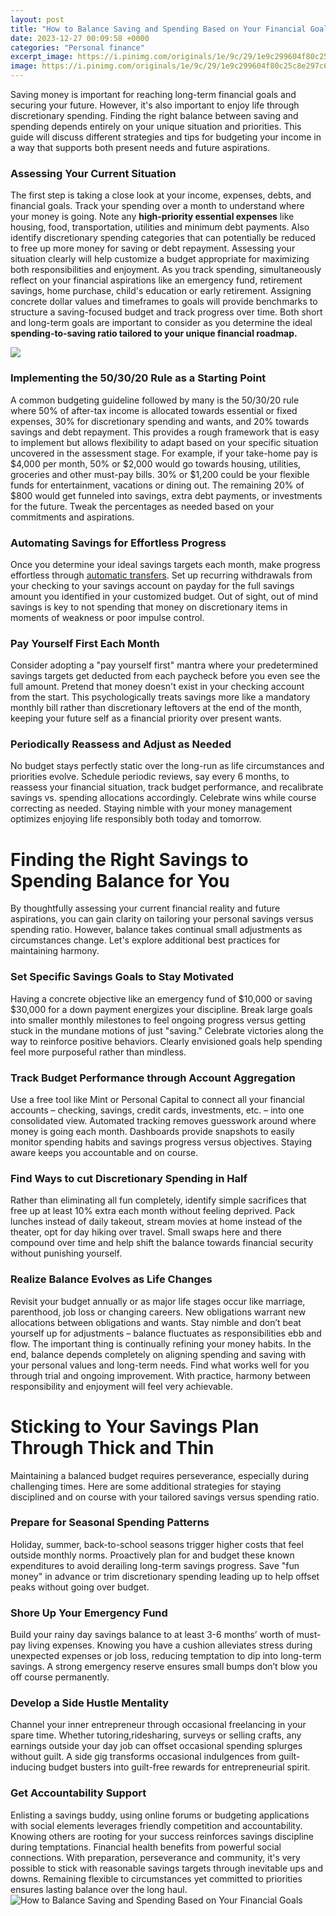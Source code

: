 ```yaml
---
layout: post
title: "How to Balance Saving and Spending Based on Your Financial Goals"
date: 2023-12-27 00:09:58 +0000
categories: "Personal finance"
excerpt_image: https://i.pinimg.com/originals/1e/9c/29/1e9c299604f80c25c8e297c61b966576.png
image: https://i.pinimg.com/originals/1e/9c/29/1e9c299604f80c25c8e297c61b966576.png
---
```


Saving money is important for reaching long-term financial goals and securing your future. However, it's also important to enjoy life through discretionary spending. Finding the right balance between saving and spending depends entirely on your unique situation and priorities. This guide will discuss different strategies and tips for budgeting your income in a way that supports both present needs and future aspirations.
### Assessing Your Current Situation
The first step is taking a close look at your income, expenses, debts, and financial goals. Track your spending over a month to understand where your money is going. Note any **high-priority essential expenses** like housing, food, transportation, utilities and minimum debt payments. Also identify discretionary spending categories that can potentially be reduced to free up more money for saving or debt repayment. Assessing your situation clearly will help customize a budget appropriate for maximizing both responsibilities and enjoyment. 
As you track spending, simultaneously reflect on your financial aspirations like an emergency fund, retirement savings, home purchase, child's education or early retirement. Assigning concrete dollar values and timeframes to goals will provide benchmarks to structure a saving-focused budget and track progress over time. Both short and long-term goals are important to consider as you determine the ideal **spending-to-saving ratio tailored to your unique financial roadmap.**

![](https://www.thebalance.com/thmb/SqF-rpRfZsDi2o9DTDvAMGer1ps=/1500x1000/filters:no_upscale():max_bytes(150000):strip_icc()/the-50-30-20-rule-of-thumb-453922-final-5b61ec23c9e77c007be919e1.png)
### Implementing the 50/30/20 Rule as a Starting Point
A common budgeting guideline followed by many is the 50/30/20 rule where 50% of after-tax income is allocated towards essential or fixed expenses, 30% for discretionary spending and wants, and 20% towards savings and debt repayment. This provides a rough framework that is easy to implement but allows flexibility to adapt based on your specific situation uncovered in the assessment stage.
For example, if your take-home pay is $4,000 per month, 50% or $2,000 would go towards housing, utilities, groceries and other must-pay bills. 30% or $1,200 could be your flexible funds for entertainment, vacations or dining out. The remaining 20% of $800 would get funneled into savings, extra debt payments, or investments for the future. Tweak the percentages as needed based on your commitments and aspirations.
### Automating Savings for Effortless Progress 
Once you determine your ideal savings targets each month, make progress effortless through [automatic transfers](https://fistore.mysenprints.com/collection/albino). Set up recurring withdrawals from your checking to your savings account on payday for the full savings amount you identified in your customized budget. Out of sight, out of mind savings is key to not spending that money on discretionary items in moments of weakness or poor impulse control.  
### Pay Yourself First Each Month
Consider adopting a "pay yourself first" mantra where your predetermined savings targets get deducted from each paycheck before you even see the full amount. Pretend that money doesn't exist in your checking account from the start. This psychologically treats savings more like a mandatory monthly bill rather than discretionary leftovers at the end of the month, keeping your future self as a financial priority over present wants.
### Periodically Reassess and Adjust as Needed
No budget stays perfectly static over the long-run as life circumstances and priorities evolve. Schedule periodic reviews, say every 6 months, to reassess your financial situation, track budget performance, and recalibrate savings vs. spending allocations accordingly. Celebrate wins while course correcting as needed. Staying nimble with your money management optimizes enjoying life responsibly both today and tomorrow.
# Finding the Right Savings to Spending Balance for You 
By thoughtfully assessing your current financial reality and future aspirations, you can gain clarity on tailoring your personal savings versus spending ratio. However, balance takes continual small adjustments as circumstances change. Let's explore additional best practices for maintaining harmony.
### Set Specific Savings Goals to Stay Motivated
Having a concrete objective like an emergency fund of $10,000 or saving $30,000 for a down payment energizes your discipline. Break large goals into smaller monthly milestones to feel ongoing progress versus getting stuck in the mundane motions of just "saving." Celebrate victories along the way to reinforce positive behaviors. Clearly envisioned goals help spending feel more purposeful rather than mindless.
### Track Budget Performance through Account Aggregation
Use a free tool like Mint or Personal Capital to connect all your financial accounts – checking, savings, credit cards, investments, etc. – into one consolidated view. Automated tracking removes guesswork around where money is going each month. Dashboards provide snapshots to easily monitor spending habits and savings progress versus objectives. Staying aware keeps you accountable and on course.
### Find Ways to cut Discretionary Spending in Half  
Rather than eliminating all fun completely, identify simple sacrifices that free up at least 10% extra each month without feeling deprived. Pack lunches instead of daily takeout, stream movies at home instead of the theater, opt for day hiking over travel. Small swaps here and there compound over time and help shift the balance towards financial security without punishing yourself.
### Realize Balance Evolves as Life Changes
Revisit your budget annually or as major life stages occur like marriage, parenthood, job loss or changing careers. New obligations warrant new allocations between obligations and wants. Stay nimble and don’t beat yourself up for adjustments – balance fluctuates as responsibilities ebb and flow. The important thing is continually refining your money habits.
In the end, balance depends completely on aligning spending and saving with your personal values and long-term needs. Find what works well for you through trial and ongoing improvement. With practice, harmony between responsibility and enjoyment will feel very achievable.
# Sticking to Your Savings Plan Through Thick and Thin 
Maintaining a balanced budget requires perseverance, especially during challenging times. Here are some additional strategies for staying disciplined and on course with your tailored savings versus spending ratio.
### Prepare for Seasonal Spending Patterns  
Holiday, summer, back-to-school seasons trigger higher costs that feel outside monthly norms. Proactively plan for and budget these known expenditures to avoid derailing long-term savings progress. Save "fun money" in advance or trim discretionary spending leading up to help offset peaks without going over budget. 
### Shore Up Your Emergency Fund
Build your rainy day savings balance to at least 3-6 months’ worth of must-pay living expenses. Knowing you have a cushion alleviates stress during unexpected expenses or job loss, reducing temptation to dip into long-term savings. A strong emergency reserve ensures small bumps don’t blow you off course permanently.
### Develop a Side Hustle Mentality  
Channel your inner entrepreneur through occasional freelancing in your spare time. Whether tutoring,ridesharing, surveys or selling crafts, any earnings outside your day job can offset occasional spending splurges without guilt. A side gig transforms occasional indulgences from guilt-inducing budget busters into guilt-free rewards for entrepreneurial spirit. 
### Get Accountability Support  
Enlisting a savings buddy, using online forums or budgeting applications with social elements leverages friendly competition and accountability. Knowing others are rooting for your success reinforces savings discipline during temptations. Financial health benefits from powerful social connections.
With preparation, perseverance and community, it's very possible to stick with reasonable savings targets through inevitable ups and downs. Remaining flexible to circumstances yet committed to priorities ensures lasting balance over the long haul.
![How to Balance Saving and Spending Based on Your Financial Goals](https://i.pinimg.com/originals/1e/9c/29/1e9c299604f80c25c8e297c61b966576.png)